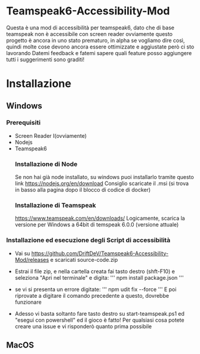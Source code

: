 # Teamspeak6-Accessibility-Mod
Questa è una mod di accessibilità per teamspeak6, dato che di base
teamspeak non è accessibile con screen reader
ovviamente questo progetto è ancora in uno stato prematuro, in alpha
se vogliamo dire così, quindi molte cose devono ancora essere ottimizzate
e aggiustate però ci sto lavorando
Datemi feedback e fatemi sapere quali feature posso aggiungere
tutti i suggerimenti sono graditi!
# Installazione
## Windows
### Prerequisiti
* Screen Reader  I(ovviamente)
* Nodejs
* Teamspeak6
  ### Installazione di Node
  Se non hai già node installato, su windows puoi installarlo tramite questo link
  https://nodejs.org/en/download
  Consiglio scaricate il .msi (si trova in basso alla pagina dopo il blocco di codice di docker)
  ### Installazione di Teamspeak
  https://www.teamspeak.com/en/downloads/
  Logicamente, scarica la versione per Windows a 64bit di temspeak 6.0.0 (versione attuale)
  
### Installazione ed esecuzione degli Script di accessibilità
* Vai su https://github.com/DriftDeV/Teamspeak6-Accessibility-Mod/releases e scaricati source-code.zip

* Estrai il file zip, e nella cartella creata fai tasto destro (shft-F10) e seleziona "Apri nel terminale" e digita:
  ''' npm install package.json '''
* se vi si presenta un errore digitate:
  ''' npm udit fix --force '''
 E poi riprovate a digitare il comando precedente a questo, dovrebbe funzionare
* Adesso vi basta soltanto fare tasto destro su start-teamspeak.ps1 ed "esegui con powershell" ed il gioco è fatto!
Per qualsiasi cosa potete creare una issue e vi risponderò quanto prima possibile
  

## MacOS
